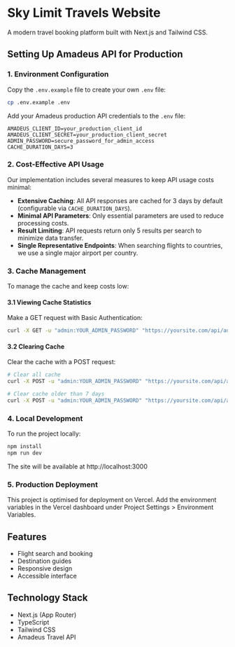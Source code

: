 # Sky Limit Travels Website

A modern travel booking platform built with Next.js and Tailwind CSS.

## Setting Up Amadeus API for Production

### 1. Environment Configuration

Copy the `.env.example` file to create your own `.env` file:

```bash
cp .env.example .env
```

Add your Amadeus production API credentials to the `.env` file:

```
AMADEUS_CLIENT_ID=your_production_client_id
AMADEUS_CLIENT_SECRET=your_production_client_secret
ADMIN_PASSWORD=secure_password_for_admin_access
CACHE_DURATION_DAYS=3
```

### 2. Cost-Effective API Usage

Our implementation includes several measures to keep API usage costs minimal:

- **Extensive Caching**: All API responses are cached for 3 days by default (configurable via `CACHE_DURATION_DAYS`).
- **Minimal API Parameters**: Only essential parameters are used to reduce processing costs.
- **Result Limiting**: API requests return only 5 results per search to minimize data transfer.
- **Single Representative Endpoints**: When searching flights to countries, we use a single major airport per country.

### 3. Cache Management

To manage the cache and keep costs low:

#### 3.1 Viewing Cache Statistics

Make a GET request with Basic Authentication:

```bash
curl -X GET -u "admin:YOUR_ADMIN_PASSWORD" "https://yoursite.com/api/admin/cache"
```

#### 3.2 Clearing Cache

Clear the cache with a POST request:

```bash
# Clear all cache
curl -X POST -u "admin:YOUR_ADMIN_PASSWORD" "https://yoursite.com/api/admin/cache?all=true"

# Clear cache older than 7 days
curl -X POST -u "admin:YOUR_ADMIN_PASSWORD" "https://yoursite.com/api/admin/cache?days=7"
```

### 4. Local Development

To run the project locally:

```bash
npm install
npm run dev
```

The site will be available at http://localhost:3000

### 5. Production Deployment

This project is optimised for deployment on Vercel. Add the environment variables in the Vercel dashboard under Project Settings > Environment Variables.

## Features

- Flight search and booking
- Destination guides
- Responsive design
- Accessible interface

## Technology Stack

- Next.js (App Router)
- TypeScript
- Tailwind CSS
- Amadeus Travel API 